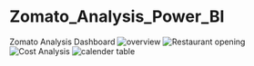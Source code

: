 # Zomato_Analysis_Power_BI
Zomato Analysis Dashboard
![overview](https://github.com/rasikagongale/Zomato_Analysis_Power_BI/assets/138296062/107fddab-e3f8-45e2-a741-a0eb04263f8f)
![Restaurant opening](https://github.com/rasikagongale/Zomato_Analysis_Power_BI/assets/138296062/39e10cf5-898e-429e-9aa6-f389e6182989)
![Cost Analysis](https://github.com/rasikagongale/Zomato_Analysis_Power_BI/assets/138296062/11d0f37c-cd40-45c6-89b6-98ac81a7a56c)
![calender table](https://github.com/rasikagongale/Zomato_Analysis_Power_BI/assets/138296062/975ba3e0-c1d0-4faf-aec9-1dd2291611f1)
